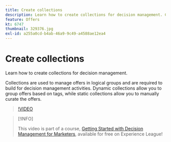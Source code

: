 ```yaml
---
title: Create collections
description: Learn how to create collections for decision management. Collections have eligibility rules associated with them to help you show them only to relevant customers.
feature: Offers
kt: 6747
thumbnail: 329376.jpg
exl-id: a255a0cd-b4ab-46a9-9c49-a4588ae12ea4
---
```

# Create collections

Learn how to create collections for decision management.

Collections are used to manage offers in logical groups and are required to build for decision management activities. Dynamic collections allow you to group offers based on tags, while static collections allow you to manually curate the offers.

>[!VIDEO](https://video.tv.adobe.com/v/329376?quality=12&learn=on)

>[!INFO]
>
> This video is part of a course, [Getting Started with Decision Management for Marketers](https://experienceleague.adobe.com/?recommended=ExperiencePlatform-U-1-2020.1.offerdecisioning), available for free on Experience League!
